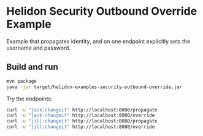 
# Helidon Security Outbound Override Example

Example that propagates identity, and on one endpoint explicitly
sets the username and password.

## Build and run

```bash
mvn package
java -jar target/helidon-examples-security-outbound-override.jar
```

Try the endpoints:
```bash
curl -u "jack:changeit" http://localhost:8080/propagate
curl -u "jack:changeit" http://localhost:8080/override
curl -u "jill:changeit" http://localhost:8080/propagate
curl -u "jill:changeit" http://localhost:8080/override
```
